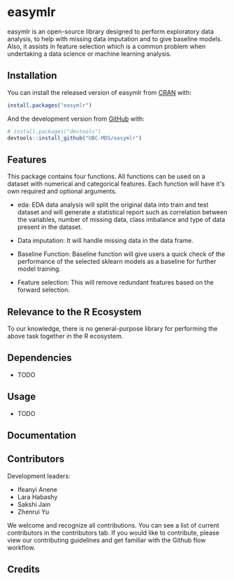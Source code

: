 
<!-- README.md is generated from README.Rmd. Please edit that file -->

# easymlr

<!-- badges: start -->

<!-- badges: end -->

easymlr is an open-source library designed to perform exploratory data analysis, to help with missing data imputation and to give baseline models. Also, it assists in feature selection which is a common problem when undertaking a data science or machine learning analysis.


## Installation

You can install the released version of easymlr from
[CRAN](https://CRAN.R-project.org) with:

``` r
install.packages("easymlr")
```

And the development version from [GitHub](https://github.com/) with:

``` r
# install.packages("devtools")
devtools::install_github("UBC-MDS/easymlr")
```

## Features

This package contains four functions. All functions can be used on a dataset with numerical and categorical features. Each function will have it's own required and optional arguments.

- eda: EDA data analysis will split the original data into train and test dataset and will generate a statistical report such as correlation between the variables, number of missing data, class imbalance and type of data present in the dataset.

- Data imputation: It will handle missing data in the data frame.

- Baseline Function: Baseline function will give users a quick check of the performance of the selected sklearn models as a baseline for further model training.

- Feature selection: This will remove redundant features based on the forward selection.

## Relevance to the R Ecosystem
To our knowledge, there is no general-purpose library for performing the above task together in the R ecosystem.

## Dependencies

-   TODO

## Usage

-   TODO

## Documentation

## Contributors

Development leaders:

- Ifeanyi Anene
- Lara Habashy
- Sakshi Jain
- Zhenrui Yu

We welcome and recognize all contributions. You can see a list of current contributors in the contributors tab. If you would like to contribute, please view our contributing guidelines and get familiar with the Github flow workflow.

## Credits
